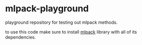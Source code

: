 # mlpack-playground

playground repository for testing out mlpack methods.

to use this code make sure to install [mlpack](https://www.mlpack.org/doc/stable/doxygen/build.html) library with all of its dependencies.

